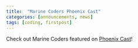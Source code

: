 ```yaml
---
title:  "Marine Coders Phoenix Cast"
categories: [announcements, news]
tags: [coding, firstpost]
---
```


Check out Marine Coders featured on [Phoenix Cast](https://anchor.fm/task-force-phoenix)!
